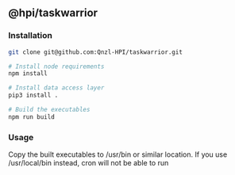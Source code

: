 ## @hpi/taskwarrior

### Installation

```bash
git clone git@github.com:Qnzl-HPI/taskwarrior.git

# Install node requirements
npm install

# Install data access layer
pip3 install .

# Build the executables
npm run build

```

### Usage

Copy the built executables to /usr/bin or similar location. If you use /usr/local/bin instead, cron will not be able to run

